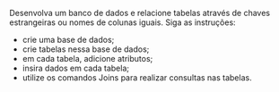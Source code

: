 Desenvolva um banco de dados e relacione tabelas através de chaves estrangeiras ou nomes de colunas iguais. Siga as instruções:

- crie uma base de dados; 
- crie tabelas nessa base de dados;
- em cada tabela, adicione atributos;
- insira dados em cada tabela;
- utilize os comandos Joins para realizar consultas nas tabelas. 